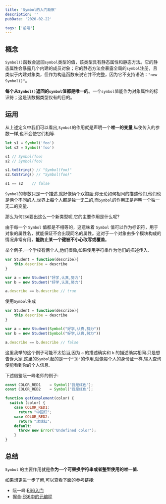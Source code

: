 ```yaml
---
title: 'Symbol的入门勘察'
description: ''
pubDate: '2020-02-22'

tags: ['前端']
---
```




## 概念
`Symbol()`函数会返回`symbol`类型的值，该类型具有静态属性和静态方法。它的静态属性会暴露几个内建的成员对象；它的静态方法会暴露全局的`symbol`注册，且类似于内建对象类，但作为构造函数来说它并不完整，因为它不支持语法：`"new Symbol()"`。

**每个从`Symbol()`返回的`symbol`值都是唯一的**。一个`symbol`值能作为对象属性的标识符；这是该数据类型仅有的目的。

## 运用
从上述定义中我们可以看出,`Symbol`的作用就是声明一个**唯一的变量**,纵使传入的参数一样,也不会使它们相等.
```js
let s1 = Symbol('foo')
let s2 = Symbol('foo')

s1 // Symbol(foo)
s2 // Symbol(foo)

s1.toString() // "Symbol(foo)"
s2.toString() // "Symbol(foo)"

s1 == s2    // false
```
`Symbol`的参数只是一个描述,就好像俩个双胞胎,你无论如何相同的描述他们,他们也是俩个不同的人.世界上每个人都是独一无二的,而`Symbol`的作用正是声明一个独一无二的变量.

那么为何`ES6`要出这么一个新类型呢,它的主要作用是什么呢?

由于每一个 `Symbol` 值都是不相等的，这意味着 `Symbol` 值可以作为标识符，用于对象的属性名，就能保证不会出现同名的属性。这对于一个对象由多个模块构成的情况非常有用，**能防止某一个键被不小心改写或覆盖**。

举个例子,一个学校有俩个人,他们很像,如果使用字符串作为他们的描述传入.
```js
var Student = function(describe){
    this.describe = describe
}

var a = new Student("好学,认真,努力")
var b = new Student("好学,认真,努力")

a.describe == b.describe // true
```
使用`Symbol`生成
```js
var Student = function(describe){
    this.describe = describe
}

var a = new Student(Symbol("好学,认真,努力"))
var b = new Student(Symbol("好学,认真,努力"))

a.describe == b.describe // false
```

这里我举的这个例子可能不太恰当,因为 `a` 的描述确实和 `b` 的描述确实相同.只是想告诉大家,这里的`Symbol`起的是一个`"ID"`的作用,就像每个人的身份证一样,输入查询便能看到你的个人信息.

下述借鉴阮一峰老师的例子:
```js
const COLOR_RED1    = Symbol("我是红色");
const COLOR_RED2    = Symbol("我是红色");

function getComplement(color) {
  switch (color) {
    case COLOR_RED1:
      return "中国红";
    case COLOR_RED2:
      return "玫瑰红";
    default:
      throw new Error('Undefined color');
    }
}
```

## 总结
`Symbol` 的主要作用就是**作为一个可替换字符串或者整型使用的唯一值**.

如果想更进一步了解,可以查看下面的参考链接:

- 阮一峰:[ES6入门](http://es6.ruanyifeng.com/#docs/symbol)
- 掘金:[ES6中的元编程](https://juejin.im/post/5a0e65c1f265da430702d6b9)


